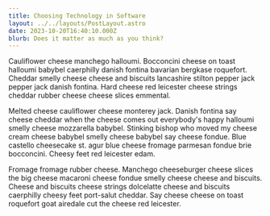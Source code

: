 ```yaml
---
title: Choosing Technology in Software
layout: ../../layouts/PostLayout.astro
date: 2023-10-20T16:40:10.000Z
blurb: Does it matter as much as you think?
---
```


Cauliflower cheese manchego halloumi. Bocconcini cheese on toast halloumi babybel caerphilly danish fontina bavarian bergkase roquefort. Cheddar smelly cheese cheese and biscuits lancashire stilton pepper jack pepper jack danish fontina. Hard cheese red leicester cheese strings cheddar rubber cheese cheese slices emmental.

Melted cheese cauliflower cheese monterey jack. Danish fontina say cheese cheddar when the cheese comes out everybody's happy halloumi smelly cheese mozzarella babybel. Stinking bishop who moved my cheese cream cheese babybel smelly cheese babybel say cheese fondue. Blue castello cheesecake st. agur blue cheese fromage parmesan fondue brie bocconcini. Cheesy feet red leicester edam.

Fromage fromage rubber cheese. Manchego cheeseburger cheese slices the big cheese macaroni cheese fondue smelly cheese cheese and biscuits. Cheese and biscuits cheese strings dolcelatte cheese and biscuits caerphilly cheesy feet port-salut cheddar. Say cheese cheese on toast roquefort goat airedale cut the cheese red leicester.
